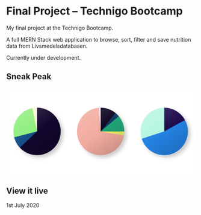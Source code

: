 # Final Project – Technigo Bootcamp
My final project at the Technigo Bootcamp.

A full MERN Stack web application to browse, sort, filter and save nutrition data from Livsmedelsdatabasen. 

Currently under development.

## Sneak Peak
![Screenshot](sneak-peak.png)

## View it live
1st July 2020